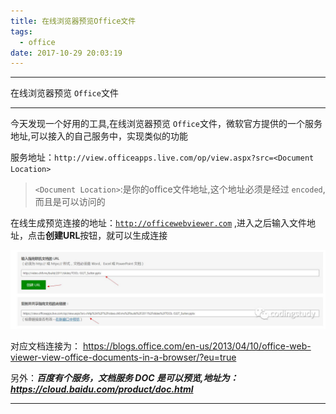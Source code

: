 ```yaml
---
title: 在线浏览器预览Office文件
tags:
  - office
date: 2017-10-29 20:03:19
---
```



-----------------------------------------------

在线浏览器预览 `Office`文件

------------------------------------------------

<!--more-->

今天发现一个好用的工具,在线浏览器预览 `Office`文件，微软官方提供的一个服务地址,可以接入的自己服务中，实现类似的功能

服务地址：`http://view.officeapps.live.com/op/view.aspx?src=<Document Location>`

>`<Document Location>`:是你的office文件地址,这个地址必须是经过 `encoded`,而且是可以访问的

在线生成预览连接的地址：[`http://officewebviewer.com`](http://officewebviewer.com) ,进入之后输入文件地址，点击**创建URL**按钮，就可以生成连接

![alt](/images/officeview/officewebview.jpeg)

对应文档连接为： https://blogs.office.com/en-us/2013/04/10/office-web-viewer-view-office-documents-in-a-browser/?eu=true

另外：***百度有个服务，文档服务 DOC 是可以预览,地址为：https://cloud.baidu.com/product/doc.html***

--------------------------------------------------------------------------------

